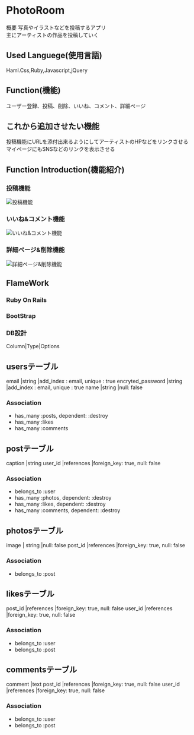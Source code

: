 # PhotoRoom

概要
写真やイラストなどを投稿するアプリ<br>
主にアーティストの作品を投稿していく

## Used Languege(使用言語)
Haml.Css,Ruby,Javascript,jQuery

## Function(機能)
ユーザー登録、投稿、削除、いいね、コメント、詳細ページ

## これから追加させたい機能
投稿機能にURLを添付出来るようにしてアーティストのHPなどをリンクさせる<br>
マイページにもSNSなどのリンクを表示させる

## Function Introduction(機能紹介)

### 投稿機能
![投稿機能](app/assets/images/addphoto.gif)

### いいね&コメント機能
![いいね&コメント機能](app/assets/images/comment.gif)

### 詳細ページ&削除機能
![詳細ページ&削除機能](app/assets/images/delete.gif)


## FlameWork
### Ruby On Rails
### BootStrap


### DB設計

Column|Type|Options


## usersテーブル
email |string |add_index : email, unique : true
encryted_password |string |add_index : email, unique : true
name |string |null: false
### Association
- has_many :posts, dependent: :destroy
- has_many :likes
- has_many :comments


## postテーブル
caption |string
user_id |references |foreign_key: true, null: false
### Association
- belongs_to :user
- has_many :photos, dependent: :destroy
- has_many :likes, dependent: :destroy
- has_many :comments, dependent: :destroy
<!-- - has_many :url, dependent: :destroy -->




## photosテーブル
image | string |null: false
post_id |references |foreign_key: true, null: false

### Association
- belongs_to :post


<!-- ## urlテーブル
url | string |null: false
post_id |references |foreign_key: true, null: false

### Association
- belongs_to :post -->



## likesテーブル
post_id |references |foreign_key: true, null: false
user_id |references |foreign_key: true, null: false
### Association
- belongs_to :user
- belongs_to :post



## commentsテーブル
comment |text
post_id |references |foreign_key: true, null: false
user_id |references |foreign_key: true, null: false

### Association
- belongs_to :user
- belongs_to :post

